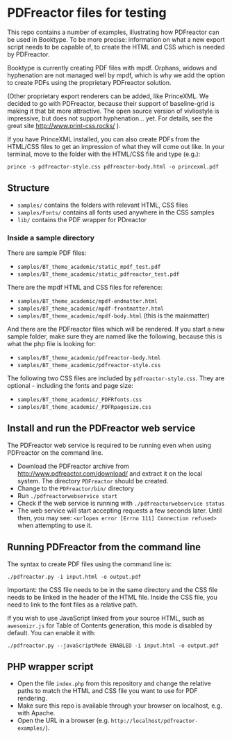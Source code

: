 # PDFreactor files for testing

This repo contains a number of examples, illustrating how PDFreactor can be used in 
Booktype. To be more precise: information on what a new export script needs to be
capable of, to create the HTML and CSS which is needed by PDFreactor.

Booktype is currently creating PDF files with mpdf. Orphans, widows and hyphenation
are not managed well by mpdf, which is why we add the option to create PDFs using
the proprietary PDFreactor solution. 

(Other proprietary export renderers can be added, like PrinceXML. We decided to
go with PDFreactor, because their support of baseline-grid is making it that bit
more attractive. The open source version of vivliostyle is impressive, but does not 
support hyphenation... yet. For details, see the great site http://www.print-css.rocks/ ).

If you have PrinceXML installed, you can also create PDFs from the HTML/CSS files
to get an impression of what they will come out like. In your terminal, move to the
folder with the HTML/CSS file and type (e.g.):

`prince -s pdfreactor-style.css pdfreactor-body.html -o princexml.pdf`

## Structure

* `samples/` contains the folders with relevant HTML, CSS files
* `samples/Fonts/` contains all fonts used anywhere in the CSS samples
* `lib/` contains the PDF wrapper for PDreactor 

### Inside a sample directory

There are sample PDF files:
* `samples/BT_theme_academic/static_mpdf_test.pdf`
* `samples/BT_theme_academic/static_pdfreactor_test.pdf`

There are the mpdf HTML and CSS files for reference:
* `samples/BT_theme_academic/mpdf-endmatter.html`
* `samples/BT_theme_academic/mpdf-frontmatter.html`
* `samples/BT_theme_academic/mpdf-body.html` (this is the mainmatter)

And there are the PDFreactor files which will be rendered. If you start a new sample folder, make sure
they are named like the following, because this is what the php file is looking for:
* `samples/BT_theme_academic/pdfreactor-body.html`
* `samples/BT_theme_academic/pdfreactor-style.css`

The following two CSS files are included by `pdfreactor-style.css`. 
They are optional - including the fonts and page size:
* `samples/BT_theme_academic/_PDFRfonts.css`
* `samples/BT_theme_academic/_PDFRpagesize.css`

## Install and run the PDFreactor web service

The PDFreactor web service is required to be running even when using PDFreactor on the command line.

* Download the PDFreactor archive from http://www.pdfreactor.com/download/ and extract it on the local system. The directory `PDFreactor` should be created.
* Change to the `PDFreactor/bin/` directory
* Run `./pdfreactorwebservice start`
* Check if the web service is running with `./pdfreactorwebservice status`
* The web service will start accepting requests a few seconds later. Until then, you may see: `<urlopen error [Errno 111] Connection refused>` when attempting to use it.

## Running PDFreactor from the command line

The syntax to create PDF files using the command line is:

`./pdfreactor.py -i input.html -o output.pdf`

Important: the CSS file needs to be in the same directory and the CSS file needs to be linked in the
header of the HTML file. Inside the CSS file, you need to link to the font files as a relative path.

If you wish to use JavaScript linked from your source HTML, such as `awesomizr.js` for Table of Contents generation, this mode is disabled by default. You can enable it with:

`./pdfreactor.py --javaScriptMode ENABLED -i input.html -o output.pdf`

## PHP wrapper script

* Open the file `index.php` from this repository and change the relative paths to match the HTML and CSS file you want to use for PDF rendering.
* Make sure this repo is available through your browser on localhost, e.g. with Apache.
* Open the URL in a browser (e.g. `http://localhost/pdfreactor-examples/`).
